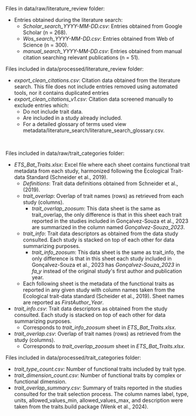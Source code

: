 Files in data/raw/literature_review folder:

-   Entries obtained during the literature search:
    -   *Scholar_search_YYYY-MM-DD.csv*: Entries obtained from Google Scholar (n = 268).
    -   *Wos_search_YYYY-MM-DD.csv*: Entries obtained from Web of Science (n = 300).
    -   *manual_search_YYYY-MM-DD.csv*: Entries obtained from manual citation searching relevant publications (n = 51).

Files included in data/processed/literature_review folder:

-   *export_clean_citations.csv*: Citation data obtained from the literature search. This file does not include entries removed using automated tools, nor it contains duplicated entries
-   *export_clean_citations_v1.csv:* Citation data screened manually to exclude entries which:
    -   Do not include trait data.
    -   Are included in a study already included.
    -   For a detailed glossary of terms used view metadata/literature_search/literature_search_glossary.csv.

<br>

Files included in data/raw/trait_categories folder:

-   *ETS_Bat_Traits.xlsx*: Excel file where each sheet contains functional trait metadata from each study, harmonized following the Ecological Trait-data Standard (Schneider et al., 2019).
    -   *Definitions*: Trait data definitions obtained from Schneider et al., (2019).
    -   *trait_overlap*: Overlap of trait names (rows) as retrieved from each study (columns).
        -   *trait_overlap_zoosum*: This data sheet is the same as trait_overlap, the only difference is that in this sheet each trait reported in the studies included in Gonçalvez-Souza et al., 2023 are summarized in the column named *Gonçalvez-Souza_2023*.
    -   *trait_info*: Trait data descriptors as obtained from the data study consulted. Each study is stacked on top of each other for data summarizing purposes.
        -   *trait_info_zoosum*: This data sheet is the same as trait_info, the only difference is that in this sheet each study included in Gonçalvez-Souza et al., 2023 has *Gonçalvez-Souza_2023* in *fa_y* instead of the original study's first author and publication year.
    -   Each following sheet is the metadata of the functional traits as reported in any given study with column names taken from the Ecological trait-data standard (Scheider et al., 2019). Sheet names are reported as *FirstAuthor_Year*.
-   *trait_info.csv*: Trait data descriptors as obtained from the study consulted. Each study is stacked on top of each other for data summarizing purposes.
    -   Corresponds to *trait_info_zoosum* sheet in *ETS_Bat_Traits.xlsx*.
-   *trait_overlap.csv*: Overlap of trait names (rows) as retrieved from the study (columns).
    -   Corresponds to *trait_overlap_zoosum* sheet in *ETS_Bat_Traits.xlsx*.

Files included in data/processed/trait_categories folder:

-   *trait_type_count.csv:* Number of functional traits included by trait type.
-   *trait_dimension_count.csv:* Number of functional traits by complex or functional dimension.
-   *trait_overlap_summary.csv:* Summary of traits reported in the studies consulted for the trait selection process. The column names label, type, units, allowed_values_min, allowed_values_max, and description were taken from the traits.build package (Wenk et al., 2024).
